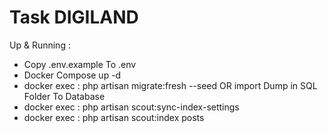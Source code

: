 # Task DIGILAND

Up & Running : 

- Copy .env.example To .env
- Docker Compose up -d
- docker exec : php artisan migrate:fresh --seed   OR    import Dump in SQL Folder To Database
- docker exec : php artisan scout:sync-index-settings
- docker exec : php artisan scout:index posts

